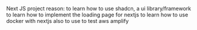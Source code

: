 Next JS project reason: 
    to learn how to use shadcn, a ui library/framework
    to learn how to implement the loading page for nextjs
    to learn how to use docker with nextjs
    also to use to test aws amplify